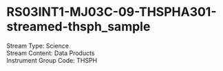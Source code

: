 # RS03INT1-MJ03C-09-THSPHA301-streamed-thsph_sample

Stream Type: Science<br>
Stream Content: Data Products<br>
Instrument Group Code: THSPH<br>
